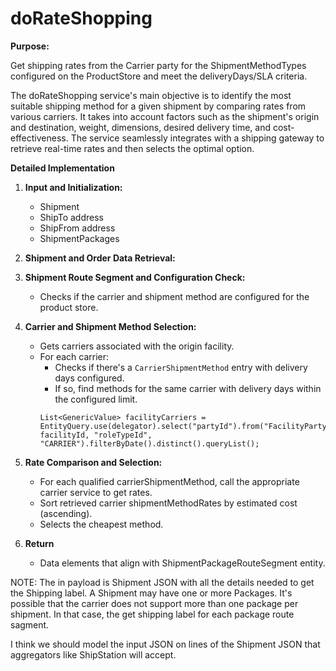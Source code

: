 # doRateShopping

**Purpose:**

Get shipping rates from the Carrier party for the ShipmentMethodTypes configured on the ProductStore and meet the deliveryDays/SLA criteria. 

The doRateShopping service's main objective is to identify the most suitable shipping method for a given shipment by comparing rates from various carriers. 
It takes into account factors such as the shipment's origin and destination, weight, dimensions, desired delivery time, and cost-effectiveness. 
The service seamlessly integrates with a shipping gateway to retrieve real-time rates and then selects the optimal option.

**Detailed Implementation**

1.  **Input and Initialization:**
    *   Shipment
    *   ShipTo address
    *   ShipFrom address
    *   ShipmentPackages

2.  **Shipment and Order Data Retrieval:**

3.  **Shipment Route Segment and Configuration Check:**
    *   Checks if the carrier and shipment method are configured for the product store. 

4.  **Carrier and Shipment Method Selection:**
    *   Gets carriers associated with the origin facility.
    *   For each carrier:
        *   Checks if there's a `CarrierShipmentMethod` entry with delivery days configured.
        *   If so, find methods for the same carrier with delivery days within the configured limit.
        ```
        List<GenericValue> facilityCarriers = EntityQuery.use(delegator).select("partyId").from("FacilityParty").where("facilityId", facilityId, "roleTypeId", "CARRIER").filterByDate().distinct().queryList();

        ```
    
5.  **Rate Comparison and Selection:**
    *   For each qualified carrierShipmentMethod, call the appropriate carrier service to get rates.  
    *   Sort retrieved carrier shipmentMethodRates by estimated cost (ascending).
    *   Selects the cheapest method.

6.  **Return**
    *   Data elements that align with ShipmentPackageRouteSegment entity.  



NOTE:
The in payload is Shipment JSON with all the details needed to get the Shipping label. A Shipment may have one or more Packages. It's possible that the carrier does not support more than one package per shipment. In that case, the get shipping label for each package route sagment. 

I think we should model the input JSON on lines of the Shipment JSON that aggregators like ShipStation will accept. 

